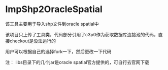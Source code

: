 # ImpShp2OracleSpatial

该工具主要用于导入shp文件到oracle spatial中

该项目只上传了工具类，代码部分引用了c3p0作为获取数据库连接池的代码，直接checkout是没法运行的

用户可以根据自己的选择fork一下，然后更改一下代码

注：
libs目录下的几个jar是oracle spatial官方提供的，可自行去官网下载
